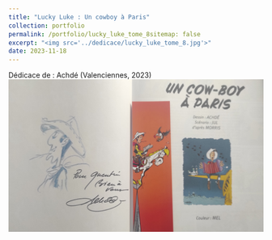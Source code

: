 ```yaml
---
title: "Lucky Luke : Un cowboy à Paris"
collection: portfolio
permalink: /portfolio/lucky_luke_tome_8sitemap: false
excerpt: "<img src='../dedicace/lucky_luke_tome_8.jpg'>"
date: 2023-11-18
---
```


Dédicace de : Achdé (Valenciennes, 2023)
<img src='../dedicace/lucky_luke_tome_8.jpg'>